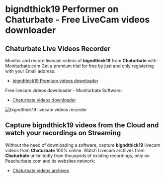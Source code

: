 # bigndthick19 Performer on Chaturbate - Free LiveCam videos downloader

## Chaturbate Live Videos Recorder

Monitor and record livecam videos of **bigndthick19** from **Chaturbate** with Moniturbate.com
Get a premium trial for free by just and only registering with your Email address:
* [bigndthick19 Premium videos downloader](https://moniturbate.com/request-demo-licence-key.html)

Free livecam videos downloader - Moniturbate Software:
* [Chaturbate videos downloader](https://moniturbate.com/moniturbate-download-software.html)

![bigndthick19 livecam videos recorder](https://peachurnet.com/templates/moniturbate-software.png)


## Capture bigndthick19 videos from the Cloud and watch your recordings on Streaming

Without the need of downloading a software, capture **bigndthick19** livecam videos from **Chaturbate** 100% online.
Watch Livecam archives from **Chaturbate** unlimitedly from thousands of existing recordings, only on Peachurbate.com and its websites network:
* [Chaturbate videos archives](https://peachurnet.com/)
